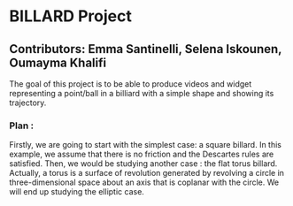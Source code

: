 # BILLARD Project

## Contributors: Emma Santinelli, Selena Iskounen, Oumayma Khalifi

The goal of this project is to be able to produce videos and widget representing a point/ball in a billiard with a simple shape and showing its trajectory.


### Plan :
Firstly, we are going to start with the simplest case: a square billard.
In this example, we assume that there is no friction and the Descartes rules are satisfied.
Then, we would be studying another case : the flat torus billard.
Actually, a torus is a surface of revolution generated by revolving a circle in three-dimensional space about an axis that is coplanar with the circle. 
We will end up studying the elliptic case.
